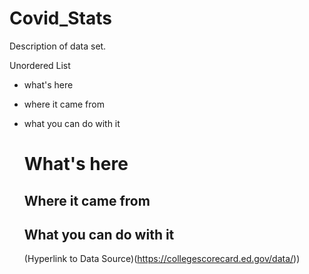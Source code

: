 # Covid_Stats

Description of data set. 

Unordered List 
- what's here
- where it came from
- what you can do with it


  # What's here

  ## Where it came from

  ## What you can do with it 


  (Hyperlink to Data Source)(https://collegescorecard.ed.gov/data/))
